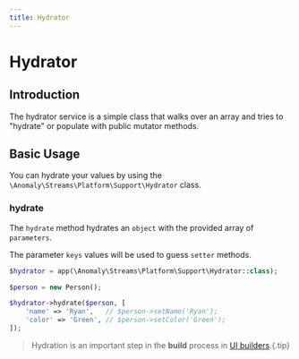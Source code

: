```yaml
---
title: Hydrator
---
```


# Hydrator

<div class="documentation__toc"></div>

## Introduction

The hydrator service is a simple class that walks over an array and tries to "hydrate" or populate with public mutator methods.

## Basic Usage

You can hydrate your values by using the `\Anomaly\Streams\Platform\Support\Hydrator` class.

### hydrate

The `hydrate` method hydrates an `object` with the provided array of `parameters`.

The parameter `keys` values will be used to guess `setter` methods.

```php
$hydrator = app(\Anomaly\Streams\Platform\Support\Hydrator::class);

$person = new Person();

$hydrator->hydrate($person, [
    'name' => 'Ryan',   // $person->setName('Ryan');
    'color' => 'Green', // $person->setColor('Green');
]);
```

> Hydration is an important step in the **build** process in [UI builders](../ui).{.tip}
